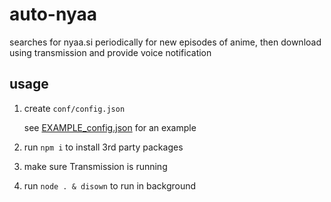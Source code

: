 # auto-nyaa

searches for nyaa.si periodically for new episodes of anime, then download using transmission and provide voice notification

## usage

1. create `conf/config.json`

   see [EXAMPLE_config.json](EXAMPLE_config.json) for an example

2. run `npm i` to install 3rd party packages

3. make sure Transmission is running

4. run `node . & disown` to run in background 

